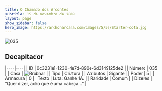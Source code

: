```yaml
---
title: O Chamado dos Arcontes
subtitle: 15 de novembro de 2018
layout: page
show_sidebar: false
hero_image: https://archonarcana.com/images/5/5e/Starter-cota.jpg
---
```


![035](https://cdn.keyforgegame.com/media/card_front/pt/341_035_M3H9MVCF63W7_pt.png)

## Decapitador

|----|----|
| ID | 0c3231e1-1230-4e7d-890e-6d3149125de2 |
| Número | 035 |
| Casa | ![Brobnar](https://archonarcana.com/images/thumb/e/e0/Brobnar.png/22px-Brobnar.png "Brobnar") |
| Tipo | Criatura |
| Atributos | Gigante |
| Poder | 5 |
| Armadura | 0 |
| Texto | Luta: Ganhe 1A. |
| Raridade | Comum |
| Dizeres | “Quer dizer, acho que é uma cabeça…” |
